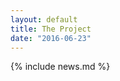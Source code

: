 ```yaml
---
layout: default
title: The Project
date: "2016-06-23"
---
```


<div class="initialAnimation"></div>

{% include news.md %}
